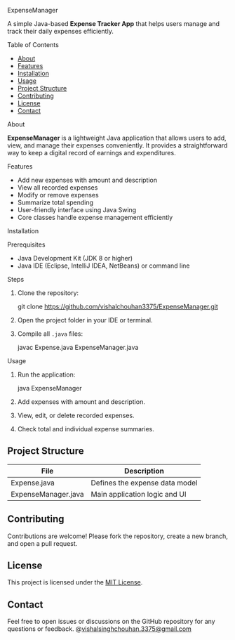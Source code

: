  ExpenseManager

A simple Java-based **Expense Tracker App** that helps users manage and track their daily expenses efficiently.

 Table of Contents

- [About](#about)
- [Features](#features)
- [Installation](#installation)
- [Usage](#usage)
- [Project Structure](#project-structure)
- [Contributing](#contributing)
- [License](#license)
- [Contact](#contact)

About

**ExpenseManager** is a lightweight Java application that allows users to add, view, and manage their expenses conveniently. It provides a straightforward way to keep a digital record of earnings and expenditures.

Features

- Add new expenses with amount and description
- View all recorded expenses
- Modify or remove expenses
- Summarize total spending
- User-friendly interface using Java Swing
- Core classes handle expense management efficiently

Installation

Prerequisites
- Java Development Kit (JDK 8 or higher)
- Java IDE (Eclipse, IntelliJ IDEA, NetBeans) or command line

 Steps
1. Clone the repository:
   
   git clone https://github.com/vishalchouhan3375/ExpenseManager.git
   
2. Open the project folder in your IDE or terminal.
3. Compile all `.java` files:
   
   javac Expense.java ExpenseManager.java
   

 Usage

1. Run the application:
   
   java ExpenseManager
   
2. Add expenses with amount and description.
3. View, edit, or delete recorded expenses.
4. Check total and individual expense summaries.

## Project Structure

| File                | Description                          |
|---------------------|------------------------------------|
| Expense.java        | Defines the expense data model      |
| ExpenseManager.java | Main application logic and UI      |

## Contributing

Contributions are welcome! Please fork the repository, create a new branch, and open a pull request.

## License

This project is licensed under the [MIT License](LICENSE).

## Contact

Feel free to open issues or discussions on the GitHub repository for any questions or feedback.
@vishalsinghchouhan.3375@gmail.com


